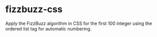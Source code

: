 # fizzbuzz-css
Apply the FizzBuzz algorithm in CSS for the first 100 integer using the ordered list tag for automatic numbering.
